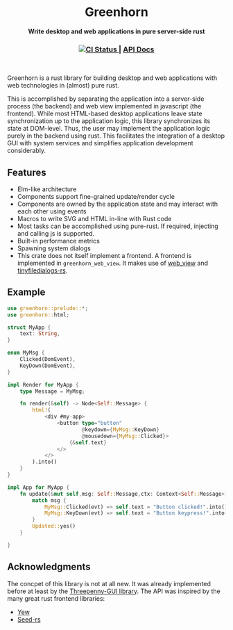 <h1 align="center">Greenhorn</h1>
<div align="center">
 <strong>
   Write desktop and web applications in pure server-side rust
 </strong>
</div>
<div align="center">
    <h3>
        <a href="https://github.com/raffber/greenhorn/actions">
            <img src="https://github.com/raffber/greenhorn/workflows/Tests/badge.svg"
            alt="CI Status" />
        </a>
        <span> | </span>
        <a href="https://raffber.github.io/greenhorn/greenhorn/index.html">
        API Docs
        </a>
    </h3>
</div>
<br />

Greenhorn is a rust library for building desktop and web applications with web technologies in (almost)
pure rust.

This is accomplished by separating the application into a server-side process
(the backend) and web view implemented in javascript (the frontend).
While most HTML-based desktop applications leave state synchronization up to the
application logic, this library synchronizes its state at DOM-level.
Thus, the user may implement the application logic purely in the backend using rust.
This facilitates the integration of a desktop GUI with system
services and simplifies application development considerably.

## Features

* Elm-like architecture
* Components support fine-grained update/render cycle
* Components are owned by the application state and may interact with each other using events
* Macros to write SVG and HTML in-line with Rust code
* Most tasks can be accomplished using pure-rust. If required, injecting and calling js is supported.
* Built-in performance metrics
* Spawning system dialogs
* This crate does not itself implement a frontend. A frontend is implemented in `greenhorn_web_view`.
  It makes use of [web_view](https://github.com/Boscop/web-view) and [tinyfiledialogs-rs](https://github.com/jdm/tinyfiledialogs-rs).

## Example

```rust
use greenhorn::prelude::*;
use greenhorn::html;

struct MyApp {
    text: String,
}

enum MyMsg {
    Clicked(DomEvent),
    KeyDown(DomEvent),
}

impl Render for MyApp {
    type Message = MyMsg;

    fn render(&self) -> Node<Self::Message> {
        html!(
            <div #my-app>
                <button type="button"
                        @keydown={MyMsg::KeyDown}
                        @mousedown={MyMsg::Clicked}>
                    {&self.text}
                </>
            </>
        ).into()
    }
}

impl App for MyApp {
    fn update(&mut self,msg: Self::Message,ctx: Context<Self::Message>) -> Updated {
        match msg {
            MyMsg::Clicked(evt) => self.text = "Button clicked!".into(),
            MyMsg::KeyDown(evt) => self.text = "Button keypress!".into()
        }
        Updated::yes()
    }

}
```

## Acknowledgments

The concpet of this library is not at all new. It was already implemented before at least by the
[Threepenny-GUI library](https://github.com/HeinrichApfelmus/threepenny-gui).
The API was inspired by the many great rust frontend libraries:
 * [Yew](https://github.com/yewstack/yew)
 * [Seed-rs](https://github.com/seed-rs/seed)


